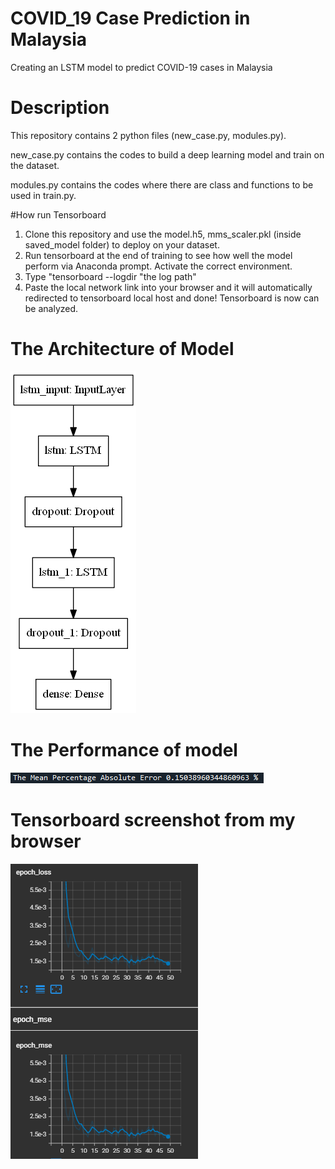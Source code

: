 # COVID_19 Case Prediction in Malaysia
 Creating an LSTM model to predict COVID-19 cases in Malaysia


# Description
This repository contains 2 python files (new_case.py, modules.py).

new_case.py contains the codes to build a deep learning model and train on the dataset.

modules.py contains the codes where there are class and functions to be used in train.py.

#How run Tensorboard

1. Clone this repository and use the model.h5, mms_scaler.pkl (inside saved_model folder) to deploy on your dataset.
2. Run tensorboard at the end of training to see how well the model perform via Anaconda prompt. Activate the correct environment.
3. Type "tensorboard --logdir "the log path"
4. Paste the local network link into your browser and it will automatically redirected to tensorboard local host and done! Tensorboard is now can be analyzed.

# The Architecture of Model
![The Architecture of Model](model_architecture.png)

# The Performance of model
![The Performance of model](MAPE.PNG)

# Tensorboard screenshot from my browser
![Tensorboard](tensorboard.PNG)

